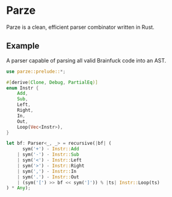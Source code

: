 # Parze

Parze is a clean, efficient parser combinator written in Rust.

## Example

A parser capable of parsing all valid Brainfuck code into an AST.

```rust
use parze::prelude::*;

#[derive(Clone, Debug, PartialEq)]
enum Instr {
    Add,
    Sub,
    Left,
    Right,
    In,
    Out,
    Loop(Vec<Instr>),
}

let bf: Parser<_, _> = recursive(|bf| (
      sym('+') - Instr::Add
    | sym('-') - Instr::Sub
    | sym('<') - Instr::Left
    | sym('>') - Instr::Right
    | sym(',') - Instr::In
    | sym('.') - Instr::Out
    | (sym('[') >> bf << sym(']')) % |ts| Instr::Loop(ts)
) * Any);
```
